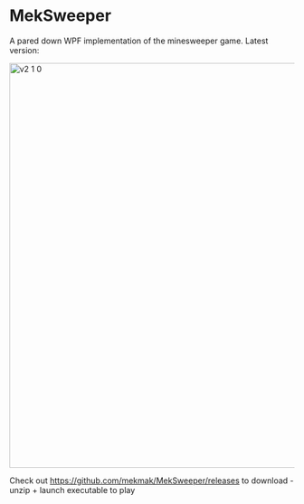 # MekSweeper
A pared down WPF implementation of the minesweeper game. Latest version:

<img width="717" alt="v2 1 0" src="https://user-images.githubusercontent.com/1435173/101299667-041c0500-3801-11eb-842f-90c8a1de33e9.png">

Check out https://github.com/mekmak/MekSweeper/releases to download - unzip + launch executable to play
